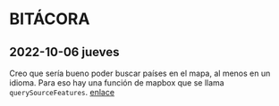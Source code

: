 # BITÁCORA

## 2022-10-06 jueves

Creo que sería bueno poder buscar países en el mapa, al menos en un idioma. Para eso hay una función de mapbox que se llama `querySourceFeatures`. [enlace](https://docs.mapbox.com/mapbox-gl-js/api/map/#map#querysourcefeatures)
